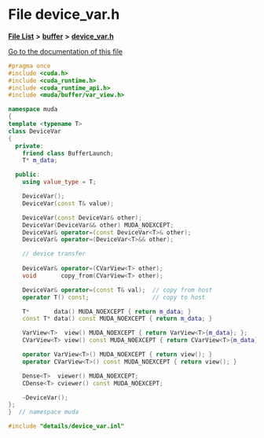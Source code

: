 

# File device\_var.h

[**File List**](files.md) **>** [**buffer**](dir_9b44f68c181db0b11e9502e462454d05.md) **>** [**device\_var.h**](device__var_8h.md)

[Go to the documentation of this file](device__var_8h.md)


```C++
#pragma once
#include <cuda.h>
#include <cuda_runtime.h>
#include <cuda_runtime_api.h>
#include <muda/buffer/var_view.h>

namespace muda
{
template <typename T>
class DeviceVar
{
  private:
    friend class BufferLaunch;
    T* m_data;

  public:
    using value_type = T;

    DeviceVar();
    DeviceVar(const T& value);

    DeviceVar(const DeviceVar& other);
    DeviceVar(DeviceVar&& other) MUDA_NOEXCEPT;
    DeviceVar& operator=(const DeviceVar<T>& other);
    DeviceVar& operator=(DeviceVar<T>&& other);

    // device transfer
    
    DeviceVar& operator=(CVarView<T> other);
    void       copy_from(CVarView<T> other);

    DeviceVar& operator=(const T& val);  // copy from host
    operator T() const;                  // copy to host

    T*       data() MUDA_NOEXCEPT { return m_data; }
    const T* data() const MUDA_NOEXCEPT { return m_data; }

    VarView<T>  view() MUDA_NOEXCEPT { return VarView<T>{m_data}; };
    CVarView<T> view() const MUDA_NOEXCEPT { return CVarView<T>{m_data}; };

    operator VarView<T>() MUDA_NOEXCEPT { return view(); }
    operator CVarView<T>() const MUDA_NOEXCEPT { return view(); }

    Dense<T>  viewer() MUDA_NOEXCEPT;
    CDense<T> cviewer() const MUDA_NOEXCEPT;

    ~DeviceVar();
};
}  // namespace muda

#include "details/device_var.inl"
```



